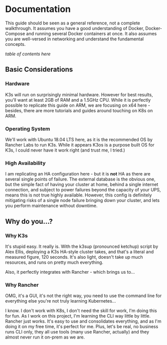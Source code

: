 # Documentation

This guide should be seen as a general reference, not a complete walkthrough.  It assumes you have a good understanding of Docker, Docker-Compose and running several Docker containers at once.  It also assumes you are well-versed in networking and understand the fundamental concepts.

*table of contents here*

## Basic Considerations

### Hardware
K3s will run on surprisingly minimal hardware.  However for best results, you'll want at least 2GB of RAM and a 1.5GHz CPU.  While it is perfectly possible to replicate this guide on ARM, we are focusing on x64 here - besides, there are more tutorials and guides around touching on K8s on ARM.

### Operating System
We'll work with Ubuntu 18.04 LTS here, as it is the recommended OS by Rancher Labs to run K3s.  While it appears K3os is a purpose built OS for K3s, I could never have it work right (and trust me, I tried.)

### High Availability
I am replicating an HA configuration here - but it is **not** HA as there are several single points of failure.  The external database is the obvious one, but the simple fact of having your cluster at home, behind a single internet connection, and subject to power failures beyond the capacity of your UPS, means this is not true highly available.  However, this config is definitely mitigating risks of a single node failure bringing down your cluster, and lets you perform maintenance without downtime.

## Why do you...?

### Why K3s
It's stupid easy.  It really is.  With the k3sup (pronounced ketchup) script by Alex Ellis, deploying a K3s HA-style cluster takes, and that's a literal and measured figure, 120 seconds.  It's also light, doesn't take up much resources, and runs on pretty much everything.

Also, it perfectly integrates with Rancher - which brings us to...

### Why Rancher
OMG, it's a GUI, it's not the right way, you need to use the command line for everything else you're not truly learning Kubernetes...

I know.  I don't work with K8s, I don't need the skill for work, I'm doing this for fun.  As I work on this project, I'm learning the CLI way little by little.  Rancher just works.  It's easy to use and consolidates everything, and as I'm doing it on my free time, it's perfect for me.  Plus, let's be real, no business runs CLI only, they all use tools (many use Rancher, actually) and they almost never run it on-prem as we are.